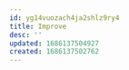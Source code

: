```yaml
---
id: yg14vuozach4ja2shlz9ry4
title: Improve
desc: ''
updated: 1686137504927
created: 1686137502762
---
```

